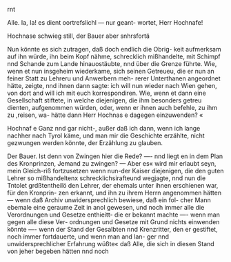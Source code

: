  

rnt

Alle. Ia, Ia! es dient oortrefslichl — nur geant-
wortet, Herr Hochnafe!

Hochnase schwieg still, der Bauer aber snhrsfortä

Nun könnte es sich zutragen, daß doch endlich die Obrig-
keit aufmerksam auf ihn würde, ihn beim Kopf nähme,
schrecklich mißhandelte, mit Schimpf nnd Schande zum
Lande hinauostäubte, nnd über die Grenze führte. Wie,
wenn et nun insgeheim wiederkame, sich seinen Getreueu,
die er nun an feiner Statt zu Lehreru und Anwerbern meh-
rerer Unterthanen angeordnet hätte, zeigte, nnd ihnen dann
sagte: ich will nun wieder nach Wien gehen, von dort and
will ich mit euch korrespondiren. Wie, wenn et dann eine
Gesellschaft stiftete, in welche diejenigen, die ihm besonders
getreu dienten, aufgenommen würden, oder, wenn er ihnen
auch befehle, zu ihm zu ,reisen, wa- hätte dann Herr
Hochnas e dagegen einzuwenden? «

Hochnaf e Ganz nnd gar nicht-, außer daß ich dann,
wenn ich lange nachher nach Tyrol käme, und man mir
die Geschichte erzählte, nicht gezwungen werden könnte, der
Erzählung zu glauben.

Der Bauer. Ist denn von Zwingen hier die Rede?
—- nnd liegt en in dem Plan des Kronprinzen, Jemand
zu zwingen? — Aber es« wird mir erlaubt seyn, mein
Gleich-riß fortzusetzen wenn nun-der Kaiser diejenigen, die
den guten Lehrer so mißhandeltenx schrecklichsirafteund
wegjagte, nnd nun die Tntolet grdßtentheilö den Lehrer,
der ehemals unter ihnen erschienen war, für den Kronprin-
zen erkannt, und ihn zu ihrem Herrn angenommen hätten
— wenn daß Archiv unwidersprechlich bewiese, daß ein fol-
cher Mann ebemale eine geraume Zeit in anol gewesen,
und noch immer alle die Verordnungen und Gesetze enthieitt-
die er bekannt machte —- wenn man gegen alle diese Ver-
ordnungen und Gesetze mit Grund nichts einwenden könnte
—- wenn der Stand der Gesalbten nnd Krenzritter, den er
gestiftet, noch immer fortdauerte, und wenn man and lan-
ger nnd unwidersprechlicher Erfahrung wüßte« daß Alle,
die sich in diesen Stand von jeher begeben hätten nnd noch

